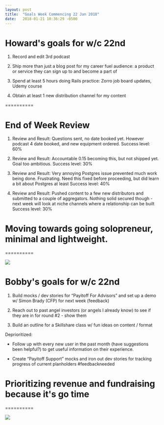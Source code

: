 ```yaml
---
layout: post
title:  "Goals Week Commencing 22 Jan 2018"
date:   2018-01-21 10:36:29 -0500
---
```


# Howard's goals for w/c 22nd #

1. Record and edit 3rd podcast

2. Ship more than just a blog post for my career fuel audience: a product or service they can sign up to and become a part of

3. Spend at least 5 hours doing Rails practice: Zorro job board updates, Udemy course

4. Obtain at least 1 new distribution channel for my content

==========

# End of Week Review #

1. Review and Result: Questions sent, no date booked yet. However podcast 4 date booked, and new equipment ordered. Success level: 60%

2. Review and Result: Accountable 0.15 becoming this, but not shipped yet. Goal too ambitious. Success level: 30%

3. Review and Result: Very annoying Postgres issue prevented much work being done. Frustrating. Need this fixed before proceeding, but did learn a bit about Postgres at least
Success level: 40%

4. Review and Result: Pushed content to a few new distributors and submitted to a couple of aggregators. Nothing solid secured though - next week will look at niche channels where a relationship can be built
Success level: 30%




# Moving towards going solopreneur, minimal and lightweight.
==========

![](https://media.giphy.com/media/7nFmRxSw6AmyI/giphy.gif)




# Bobby's goals for w/c 22nd #

1. Build mocks / dev stories for “Payitoff For Advisors” and set up a demo w/ Simon Brady (CFP) for next week (feedback)

1. Reach out to past angel investors (or angels I already know) to see if they are in for round #2 - show them 

1. Build an outline for a Skillshare class w/ fun ideas on content / format

Deprioritized:

- Follow up with every new user in the past month (have suggestions been helpful?) to get useful information on their experience.

- Create “Payitoff Support” mocks and iron out dev stories for tracking progress of current planholders #feedbackneeded


# Prioritizing revenue and fundraising because it's go time
==========

![](https://media3.giphy.com/media/yaR8Dux1s0fAI/giphy.gif)
